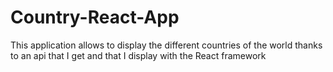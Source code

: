 # Country-React-App

This application allows to display the different countries of the world thanks to an api that I get and that I display with the React framework
